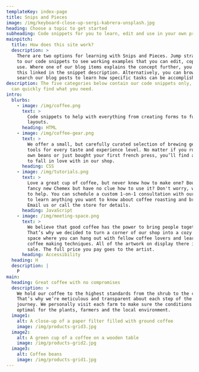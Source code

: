 ```yaml
---
templateKey: index-page
title: Snips and Pieces
image: /img/keyboard-close-up-sergi-kabrera-unsplash.jpg
heading: Choose a topic to get started
subheading: Code snippets for you to learn, edit and use in your own projects
mainpitch:
  title: How does this site work?
  description: >
    There are two options for learning with Snips and Pieces. Jump straight in
    to our code snippets to see working examples that you can edit, copy and
    use. Where one of our blog items explains the concept further, you will see
    this linked in the snippet description. Alternatively, you can browse or
    search our blog posts to learn how specific tasks can be accomplished.
description: The five categories below contain our code snippets only, so you
  can quickly find what you need.
intro:
  blurbs:
    - image: /img/coffee.png
      text: >
        Code snippets to help with everything from creating forms to full-page
        layouts. 
      heading: HTML
    - image: /img/coffee-gear.png
      text: >
        We offer a small, but carefully curated selection of brewing gear and
        tools for every taste and experience level. No matter if you roast your
        own beans or just bought your first french press, you’ll find a gadget
        to fall in love with in our shop.
      heading: CSS
    - image: /img/tutorials.png
      text: >
        Love a great cup of coffee, but never knew how to make one? Bought a
        fancy new Chemex but have no clue how to use it? Don't worry, we’re here
        to help. You can schedule a custom 1-on-1 consultation with our baristas
        to learn anything you want to know about coffee roasting and brewing.
        Email us or call the store for details.
      heading: JavaScript
    - image: /img/meeting-space.png
      text: >
        We believe that good coffee has the power to bring people together.
        That’s why we decided to turn a corner of our shop into a cozy meeting
        space where you can hang out with fellow coffee lovers and learn about
        coffee making techniques. All of the artwork on display there is for
        sale. The full price you pay goes to the artist.
      heading: Accessibility
  heading: H
  description: |
    P
main:
  heading: Great coffee with no compromises
  description: >
    We hold our coffee to the highest standards from the shrub to the cup.
    That’s why we’re meticulous and transparent about each step of the coffee’s
    journey. We personally visit each farm to make sure the conditions are
    optimal for the plants, farmers and the local environment.
  image1:
    alt: A close-up of a paper filter filled with ground coffee
    image: /img/products-grid3.jpg
  image2:
    alt: A green cup of a coffee on a wooden table
    image: /img/products-grid2.jpg
  image3:
    alt: Coffee beans
    image: /img/products-grid1.jpg
---
```

